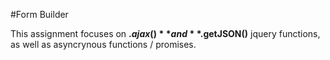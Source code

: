 #Form Builder

This assignment focuses on **$.ajax()** and **$.getJSON()** jquery functions, as well as asyncrynous functions / promises.
